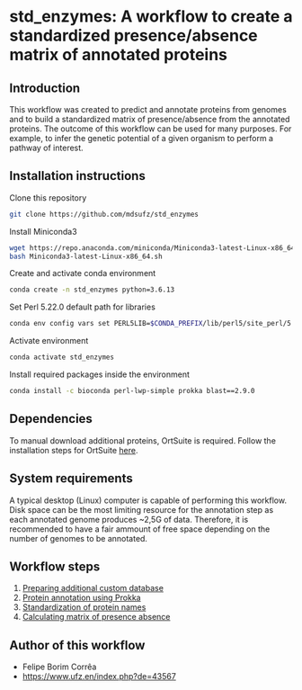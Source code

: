 # std_enzymes: A workflow to create a standardized presence/absence matrix of annotated proteins

## Introduction
This workflow was created to predict and annotate proteins 
from genomes and to build a standardized matrix of presence/absence from the annotated proteins.
The outcome of this workflow can be used for many purposes. For example, to infer the genetic potential 
of a given organism to perform a pathway of interest.

## Installation instructions
Clone this repository
```bash
git clone https://github.com/mdsufz/std_enzymes
```
Install Miniconda3
```bash
wget https://repo.anaconda.com/miniconda/Miniconda3-latest-Linux-x86_64.sh
bash Miniconda3-latest-Linux-x86_64.sh
```
Create and activate conda environment
```bash
conda create -n std_enzymes python=3.6.13
```

Set Perl 5.22.0 default path for libraries
```bash
conda env config vars set PERL5LIB=$CONDA_PREFIX/lib/perl5/site_perl/5.22.0/ -n std_enzymes
```

Activate environment
```bash
conda activate std_enzymes
```

Install required packages inside the environment
```bash
conda install -c bioconda perl-lwp-simple prokka blast==2.9.0
```
## Dependencies
To manual download additional proteins, OrtSuite is required. 
Follow the installation steps for OrtSuite [here](https://github.com/mdsufz/OrtSuite/).

## System requirements
A typical desktop (Linux) computer is capable of performing this workflow.
Disk space can be the most limiting resource for the annotation step as each annotated genome produces ~2,5G of data. Therefore, it is recommended to have a fair ammount of free space depending on the number of genomes to be annotated.


## Workflow steps
1. [Preparing additional custom database](docs/CUSTOMDB.md)
2. [Protein annotation using Prokka](docs/ANNOTATION.md)
3. [Standardization of protein names](docs/STANDARDIZING.md)
4. [Calculating matrix of presence absence](docs/PRESABS.md)

## Author of this workflow
- Felipe Borim Corrêa
- https://www.ufz.en/index.php?de=43567

